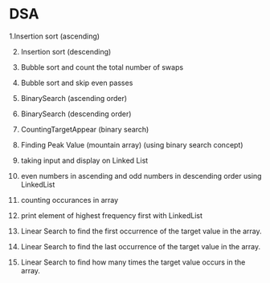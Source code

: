 # DSA
1.Insertion sort (ascending)

2. Insertion sort (descending)

3. Bubble sort and count the total number of swaps

4. Bubble sort and skip even passes

5. BinarySearch (ascending order)

6. BinarySearch (descending order)

7. CountingTargetAppear (binary search)

8. Finding Peak Value (mountain array) (using binary search concept)

9. taking input and display on Linked List

10. even numbers in ascending and odd numbers in descending order using LinkedList

11. counting occurances in array

12. print element of highest frequency first with LinkedList

13.  Linear Search to find the first occurrence of the target value in the array.

14.   Linear Search to find the last occurrence of the target value in the array.

15.    Linear Search to 
find how many times the target value occurs in the array.
